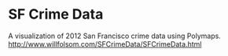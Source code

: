 # SF Crime Data
A visualization of 2012 San Francisco crime data using Polymaps.
http://www.willfolsom.com/SFCrimeData/SFCrimeData.html
